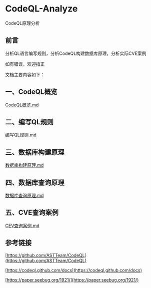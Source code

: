 # CodeQL-Analyze
CodeQL原理分析

## 前言
分析QL语言编写规则，分析CodeQL构建数据库原理，分析实际CVE案例

如有错误，欢迎指正

文档主要内容如下：

## 一、CodeQL概览

[CodeQL概览.md](CodeQL概览.md)

## 二、编写QL规则

[编写QL规则.md](编写QL规则.md)

## 三、数据库构建原理

[数据库构建原理.md](数据库构建原理.md)

## 四、数据库查询原理

[数据库查询原理.md](数据库查询原理.md)

## 五、CVE查询案例

[CEV查询案例.md](CVE查询案例.md)





## 参考链接
[https://github.com/ASTTeam/CodeQL](https://github.com/ASTTeam/CodeQL)

[https://codeql.github.com/docs](https://codeql.github.com/docs)

[https://paper.seebug.org/1921/](https://paper.seebug.org/1921/)

